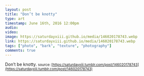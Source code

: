 ```yaml
---
layout: post
title: "Don’t be knotty"
type: art
timestamp: June 16th, 2016 12:00pm
audio: 
video: 
image: https://saturdayxiii.github.io/media/146020178743.webp
link: https://saturdayxiii.github.io/media/146020178743.webp
tags: ["photo", "bark", "texture", "photography"]
comments: true
---
```

Don’t be knotty.
<small>source: [https://saturdayxiii.tumblr.com/post/146020178743](https://saturdayxiii.tumblr.com/post/146020178743)</small>